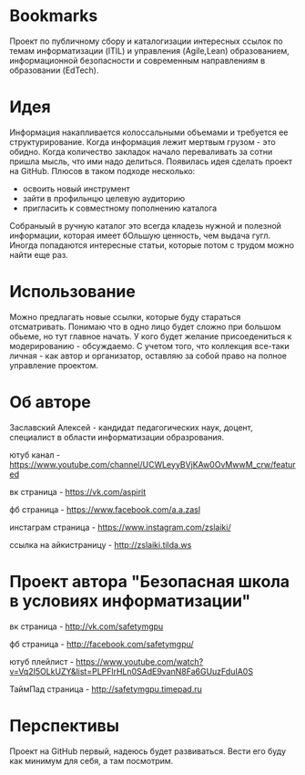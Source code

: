 # Bookmarks
Проект по публичному сбору и каталогизации интересных ссылок по темам информатизации (ITIL) и управления (Agile,Lean) образованием, информационной безопасности и современным направлениям в образовании (EdTech).

# Идея
Информация накапливается колоссальными объемами и требуется ее структурирование.
Когда информация лежит мертвым грузом - это обидно.
Когда количество закладок начало переваливать за сотни пришла мысль, что ими надо делиться.
Появилась идея сделать проект на GitHub. Плюсов в таком подходе несколько:
- освоить новый инструмент
- зайти в профильнцю целевую аудиторию
- пригласить к совместному пополнению каталога

Собраныый в ручную каталог это всегда кладезь нужной и полезной информации, которая имеет бОльшую ценность, чем выдача гугл. Иногда попадаются интересные статьи, которые потом с трудом можно найти еще раз.

# Использование
Можно предлагать новые ссылки, которые буду стараться отсматривать. Понимаю что в одно лицо будет сложно при большом обьеме, но тут главное начать. У кого будет желание присоедениться к модерированию - обсуждаемо.
С учетом того, что коллекция все-таки личная - как автор и организатор, оставляю за собой право на полное управление проектом.

# Об авторе
Заславский Алексей - кандидат педагогических наук, доцент, специалист в области информатизации образрования.

ютуб канал - https://www.youtube.com/channel/UCWLeyyBVjKAw0OvMwwM_crw/featured

вк страница - https://vk.com/aspirit

фб страница - https://www.facebook.com/a.a.zasl

инстаграм страница - https://www.instagram.com/zslaiki/

ссылка на айкистраницу - http://zslaiki.tilda.ws


# Проект автора "Безопасная школа в условиях информатизации"
вк страница - http://vk.com/safetymgpu

фб страница - http://facebook.com/safetymgpu/

ютуб плейлист - https://www.youtube.com/watch?v=Vq2I5OLkUZY&list=PLPFlrHLn0SAdE9vanN8Fa6GUuzFduIA0S

ТаймПад страница - http://safetymgpu.timepad.ru


# Перспективы
Проект на GitHub первый, надеюсь будет развиваться. Вести его буду как минимум для себя, а там посмотрим.

